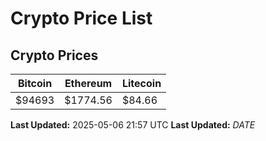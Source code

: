# Crypto Price List

## Crypto Prices
| Bitcoin | Ethereum | Litecoin |
| ------- | -------- | -------- |
| $94693 | $1774.56 | $84.66 |
**Last Updated:** 2025-05-06 21:57 UTC
**Last Updated:** $DATE$
